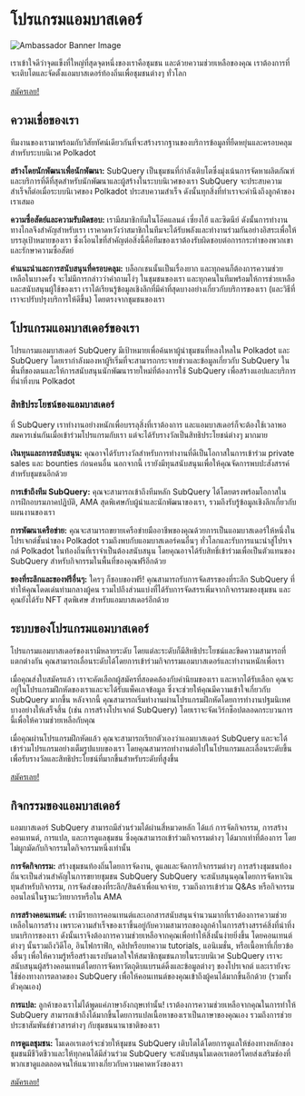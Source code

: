 # โปรแกรมแอมบาสเดอร์

![Ambassador Banner Image](/assets/img/ambassador_banner.png)

เราเข้าใจดีว่าจุดแข็งที่ใหญ่ที่สุดจุดหนึ่งของเราคือชุมชน และด้วยความช่วยเหลือของคุณ เราต้องการที่จะเติบโตและจัดตั้งแอมบาสเดอร์ท้องถิ่นเพื่อชุมชนต่างๆ ทั่วโลก

[สมัครเลย!](https://forms.gle/GXBbJ6LDpNfM2v1X6)

## ความเชื่อของเรา

ทีมงานของเรามาพร้อมกับวิสัยทัศน์เดียวกันที่จะสร้างรากฐานของบริการข้อมูลที่ยืดหยุ่นและครอบคลุมสำหรับระบบนิเวศ Polkadot

**สร้างโดยนักพัฒนาเพื่อนักพัฒนา:** SubQuery เป็นชุมชนที่กำลังเติบโตซึ่งมุ่งเน้นการจัดหาผลิตภัณฑ์และบริการที่ดีที่สุดสำหรับนักพัฒนาและผู้สร้างในระบบนิเวศของเรา SubQuery จะประสบความสำเร็จก็ต่อเมื่อระบบนิเวศของ Polkadot ประสบความสำเร็จ ดังนั้นทุกสิ่งที่ทำเราจะคำนึงถึงลูกค้าของเราเสมอ

**ความซื่อสัตย์และความรับผิดชอบ:** เรามีสมาชิกทีมในโอ๊คแลนด์ เซี่ยงไฮ้ และซิดนีย์ ดังนั้นการทำงานทางไกลจึงสำคัญสำหรับเรา เราคาดหวังว่าสมาชิกในทีมจะได้รับพลังและทำงานร่วมกันอย่างอิสระเพื่อให้บรรลุเป้าหมายของเรา ซึ่งเงื่อนไขที่สำคัญต่อสิ่งนี้คือทีมของเราต้องรับผิดชอบต่อการกระทำของพวกเขาและรักษาความซื่อสัตย์

**คำแนะนำและการสนับสนุนที่ครอบคลุม:** บล็อกเชนนั้นเป็นเรื่องยาก และทุกคนก็ต้องการความช่วยเหลือในบางครั้ง จะไม่มีการกล่าวว่าคำถามโง่ๆ ในชุมชนของเรา และทุกคนในทีมพร้อมให้การช่วยเหลือและสนับสนุนผู้ใช้ของเรา เราได้เรียนรู้ข้อมูลเชิงลึกที่มีค่าที่สุดบางอย่างเกี่ยวกับบริการของเรา (และวิธีที่เราจะปรับปรุงบริการให้ดีขึ้น) โดยตรงจากชุมชนของเรา

## โปรแกรมแอมบาสเดอร์ของเรา

โปรแกรมแอมบาสเดอร์ SubQuery มีเป้าหมายเพื่อค้นหาผู้นำชุมชนที่หลงใหลใน Polkadot และ SubQuery โดยเรากำลังมองหาผู้ริเริ่มที่จะสามารถกระจายข่าวและข้อมูลเกี่ยวกับ SubQuery ในพื้นที่ของตนและให้การสนับสนุนนักพัฒนารายใหม่ที่ต้องการใช้ SubQuery เพื่อสร้างแอปและบริการที่น่าทึ่งบน Polkadot

### สิทธิประโยชน์ของแอมบาสเดอร์

ที่ SubQuery เราทำงานอย่างหนักเพื่อบรรลุสิ่งที่เราต้องการ และแอมบาสเดอร์ก็จะต้องใช้เวลาพอสมควรเช่นกันเมื่อเข้าร่วมโปรแกรมกับเรา แต่จะได้รับรางวัลเป็นสิทธิประโยชน์ต่างๆ มากมาย

**เงินทุนและการสนับสนุน:** คุณอาจได้รับรางวัลสำหรับการทำงานที่ดีเป็นโอกาสในการเข้าร่วม private sales และ bounties ก่อนคนอื่น นอกจากนี้ เรายังมีทุนสนับสนุนเพื่อให้คุณจัดการพบปะสังสรรค์สำหรับชุมชนอีกด้วย

**การเข้าถึงทีม SubQuery:** คุณจะสามารถเข้าถึงทีมหลัก SubQuery ได้โดยตรงพร้อมโอกาสในการฝึกอบรมภาคปฏิบัติ, AMA สุดพิเศษกับผู้นำและนักพัฒนาของเรา, รวมถึงรับรู้ข้อมูลเชิงลึกเกี่ยวกับแผนงานของเรา

**การพัฒนาเครือข่าย:** คุณจะสามารถขยายเครือข่ายมืออาชีพของคุณด้วยการเป็นแอมบาสเดอร์ให้หนึ่งในโปรเจกต์ชั้นนำของ Polkadot รวมถึงพบกับแอมบาสเดอร์คนอื่นๆ ทั่วโลกและรับการแนะนำสู่โปรเจกต์ Polkadot ในท้องถิ่นที่เราจำเป็นต้องสนับสนุน โดยคุณอาจได้รับสิทธิ์เข้าร่วมเพื่อเป็นตัวแทนของ SubQuery สำหรับกิจกรรมในพื้นที่ของคุณฟรีอีกด้วย

**ของที่ระลึกและของฟรีอื่นๆ:** ใครๆ ก็ชอบของฟรี! คุณสามารถรับการจัดสรรของที่ระลึก SubQuery ที่ทำให้คุณโดดเด่นท่ามกลางผู้คน รวมไปถึงส่วนแบ่งที่ได้รับการจัดสรรเพิ่มจากกิจกรรมของชุมชน และคุณยังได้รับ NFT สุดพิเศษ สำหรับแอมบาสเดอร์อีกด้วย

## ระบบของโปรแกรมแอมบาสเดอร์

โปรแกรมแอมบาสเดอร์ของเรามีหลายระดับ โดยแต่ละระดับก็มีสิทธิประโยชน์และขีดความสามารถที่แตกต่างกัน คุณสามารถเลื่อนระดับได้โดยการเข้าร่วมกิจกรรมแอมบาสเดอร์และทำงานหนักเพื่อเรา

เมื่อคุณส่งใบสมัครแล้ว เราจะคัดเลือกผู้สมัครที่สอดคล้องกับค่านิยมของเรา และหากได้รับเลือก คุณจะอยู่ในโปรแกรมฝึกหัดของเราและจะได้รับแพ็คเกจข้อมูล ซึ่งจะช่วยให้คุณมีความเข้าใจเกี่ยวกับ SubQuery มากขึ้น หลังจากนี้ คุณสามารถเริ่มทำงานผ่านโปรแกรมฝึกหัดโดยการทำงานปฐมนิเทศบางอย่างให้เสร็จสิ้น (เช่น การสร้างโปรเจกต์ SubQuery) โดยเราจะจัดเวิร์กช็อปตลอดกระบวนการนี้เพื่อให้ความช่วยเหลือกับคุณ

เมื่อคุณผ่านโปรแกรมฝึกหัดแล้ว คุณจะสามารถเรียกตัวเองว่าแอมบาสเดอร์ SubQuery และจะได้เข้าร่วมโปรแกรมอย่างเต็มรูปแบบของเรา โดยคุณสามารถทำงานต่อไปในโปรแกรมและเลื่อนระดับขึ้น เพื่อรับรางวัลและสิทธิประโยชน์ที่มากขึ้นสำหรับระดับที่สูงขึ้น

[สมัครเลย!](https://forms.gle/GXBbJ6LDpNfM2v1X6)

## กิจกรรมของแอมบาสเดอร์

แอมบาสเดอร์ SubQuery สามารถมีส่วนร่วมได้ผ่านสี่หมวดหลัก ได้แก่ การจัดกิจกรรม, การสร้างคอนเทนต์, การแปล, และการดูแลชุมชน ซึ่งคุณสามารถเข้าร่วมกิจกรรมต่างๆ ได้มากเท่าที่ต้องการ โดยไม่ผูกมัดกับกิจกรรมใดกิจกรรมหนึ่งเท่านั้น

**การจัดกิจกรรม:** สร้างชุมชนท้องถิ่นโดยการจัดงาน, ดูแลและจัดการกิจกรรมต่างๆ การสร้างชุมชนท้องถิ่นจะเป็นส่วนสำคัญในการขยายชุมชน SubQuery SubQuery จะสนับสนุนคุณโดยการจัดหาเงินทุนสำหรับกิจกรรม, การจัดส่งของที่ระลึก/สินค้าเพื่อแจกจ่าย, รวมถึงการเข้าร่วม Q&As หรือกิจกรรมออนไลน์ในฐานะวิทยากรหรือใน AMA

**การสร้างคอนเทนต์:** เรามีรายการคอนเทนต์และเอกสารสนับสนุนจำนวนมากที่เราต้องการความช่วยเหลือในการสร้าง เพราะความสำเร็จของเราขึ้นอยู่กับความสามารถของลูกค้าในการสร้างสรรค์สิ่งที่น่าทึ่งบนบริการของเรา ดังนั้นเราจึงต้องการความช่วยเหลือจากคุณเพื่อทำให้สิ่งนั้นง่ายยิ่งขึ้น โดยคอนเทนต์ต่างๆ นั้นรวมถึงวิดีโอ, อินโฟกราฟิก, คลิปหรือบทความ tutorials, แอนิเมชั่น, หรือเนื้อหาที่เกี่ยวข้องอื่นๆ เพื่อให้ความรู้หรือสร้างแรงบันดาลใจให้สมาชิกชุมชนภายในระบบนิเวศ SubQuery เราจะสนับสนุนผู้สร้างคอนเทนต์โดยการจัดหาวัตถุดิบแบรนด์ดิ้งและข้อมูลต่างๆ ของโปรเจกต์ และเรายังจะใช้ช่องทางการตลาดของ SubQuery เพื่อให้คอนเทนต์ของคุณเข้าถึงผู้คนได้มากขึ้นอีกด้วย (รวมทั้งตัวคุณเอง)

**การแปล:** ลูกค้าของเราไม่ได้พูดแค่ภาษาอังกฤษเท่านั้น! เราต้องการความช่วยเหลือจากคุณในการทำให้ SubQuery สามารถเข้าถึงได้มากขึ้นโดยการแปลเนื้อหาของเราเป็นภาษาของคุณเอง รวมถึงการช่วยประชาสัมพันธ์ข่าวสารต่างๆ กับชุมชนนานาชาติของเรา

**การดูแลชุมชน:** โมเดอเรเตอร์จะช่วยให้ชุมชน SubQuery เติบโตได้โดยการดูแลให้ช่องทางหลักของชุมชนมีชีวิตชีวาและให้ทุกคนได้มีส่วนร่วม SubQuery จะสนับสนุนโมเดอเรเตอร์โดยส่งเสริมช่องที่พวกเขาดูแลตลอดจนให้แนวทางเกี่ยวกับความคาดหวังของเรา

[สมัครเลย!](https://forms.gle/GXBbJ6LDpNfM2v1X6)